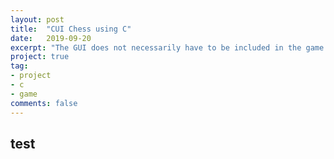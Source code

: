```yaml
---
layout: post
title:  "CUI Chess using C"
date:   2019-09-20
excerpt: "The GUI does not necessarily have to be included in the game."
project: true
tag:
- project 
- c
- game
comments: false
---
```


## test

